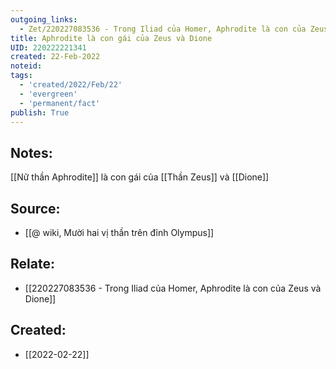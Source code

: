 ```yaml
---
outgoing_links:
  - Zet/220227083536 - Trong Iliad của Homer, Aphrodite là con của Zeus và Dione
title: Aphrodite là con gái của Zeus và Dione
UID: 220222221341
created: 22-Feb-2022
noteid:
tags:
  - 'created/2022/Feb/22'
  - 'evergreen'
  - 'permanent/fact'
publish: True
---
```

## Notes:
[[Nữ thần Aphrodite]] là con gái của [[Thần Zeus]] và [[Dione]]

## Source:
- [[@ wiki, Mười hai vị thần trên đỉnh Olympus]]

## Relate:
- [[220227083536 - Trong Iliad của Homer, Aphrodite là con của Zeus và Dione]]
## Created:
- [[2022-02-22]]
